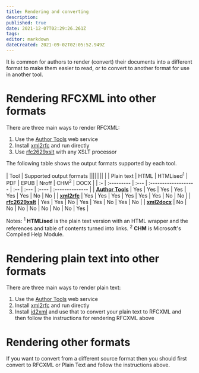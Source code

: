 ```yaml
---
title: Rendering and converting
description: 
published: true
date: 2021-12-07T02:29:26.261Z
tags: 
editor: markdown
dateCreated: 2021-09-02T02:05:52.949Z
---
```


It is common for authors to render (convert) their documents into a different format to make them easier to read, or to convert to another format for use in another tool. 

# Rendering RFCXML into other formats
There are three main ways to render RFCXML:
1. Use the [Author Tools](/https://author-tools.ietf.org) web service
1. Install [xml2rfc]() and run directly
1. Use [rfc2629xslt](https://greenbytes.de/tech/webdav/rfc2629xslt/rfc2629xslt.html) with any XSLT processor

The following table shows the output formats supported by each tool.

| Tool | Supported output formats ||||||||
|    | Plain text | HTML | HTMLised<sup>1</sup> | PDF | EPUB | Nroff | CHM<sup>2</sup> | DOCX |
| :- | :--------- | :--- | :------------------- | :-- | :--- | :---- | :-------------- |
| [**Author Tools**](/https://author-tools.ietf.org) | Yes | Yes | Yes | Yes | Yes | Yes | No | No |
|  [**xml2rfc**]() | Yes | Yes | Yes | Yes | Yes | Yes | No | No |
| [**rfc2629xslt**](https://greenbytes.de/tech/webdav/rfc2629xslt/rfc2629xslt.html) | Yes | Yes | No | Yes | Yes | No | Yes | No |
| [**xml2docx**](https://github.com/evyncke/xml2docx) | No | No | No | No | No | No | No | Yes |

Notes:
<sup>1</sup> **HTMLised** is the plain text version with an HTML wrapper and the references and table of contents turned into links.
<sup>2</sup> **CHM** is Microsoft's Compiled Help Module.


# Rendering plain text into other formats
There are three main ways to render plain text:
1. Use the [Author Tools](/https://author-tools.ietf.org) web service
1. Install [xml2rfc]() and run directly
1. Install [id2xml]() and use that to convert your plain text to RFCXML and then follow the instructions for rendering RFCXML above


# Rendering other formats
If you want to convert from a different source format then you should first convert to RFCXML or Plain Text and follow the instructions above.